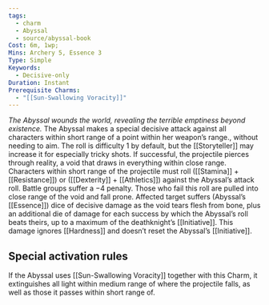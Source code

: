 ```yaml
---
tags:
  - charm
  - Abyssal
  - source/abyssal-book
Cost: 6m, 1wp; 
Mins: Archery 5, Essence 3
Type: Simple
Keywords:
  - Decisive-only
Duration: Instant
Prerequisite Charms:
  - "[[Sun-Swallowing Voracity]]"
---
```

*The Abyssal wounds the world, revealing the terrible emptiness beyond existence.*
The Abyssal makes a special decisive attack against all characters within short range of a point within her weapon’s range., without needing to aim. The roll is difficulty 1 by default, but the [[Storyteller]] may increase it for especially tricky shots.
If successful, the projectile pierces through reality, a void that draws in everything within close range.
Characters within short range of the projectile must roll ([[Stamina]] + [[Resistance]]) or ([[Dexterity]] + [[Athletics]]) against the Abyssal’s attack roll. Battle groups suffer a −4 penalty.
Those who fail this roll are pulled into close range of the void and fall prone. Affected target suffers (Abyssal’s [[Essence]]) dice of decisive damage as the void tears flesh from bone, plus an additional die of damage for each success by which the Abyssal’s roll beats theirs, up to a maximum of the deathknight’s [[Initiative]]. This damage ignores [[Hardness]] and doesn’t reset the Abyssal’s [[Initiative]].
## Special activation rules
If the Abyssal uses [[Sun-Swallowing Voracity]] together with this Charm, it extinguishes all light within medium range of where the projectile falls, as well as those it passes within short range of.